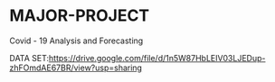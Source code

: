 # MAJOR-PROJECT
Covid - 19 Analysis and Forecasting


DATA SET:https://drive.google.com/file/d/1n5W87HbLEIV03LJEDup-zhFOmdAE67BR/view?usp=sharing

